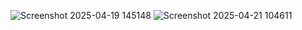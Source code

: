 ![Screenshot 2025-04-19 145148](https://github.com/user-attachments/assets/8d261b5d-266a-41c3-8412-72b73778f67d)
![Screenshot 2025-04-21 104611](https://github.com/user-attachments/assets/52b82e93-c01c-4f81-9dfc-1ee6872d1a42)


